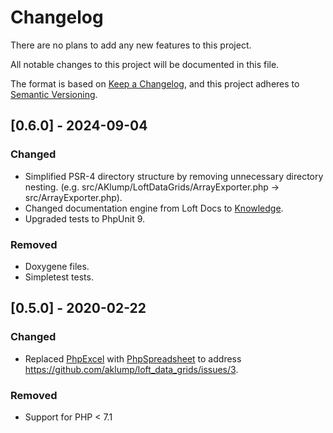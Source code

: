 <!--
id: changelog
tags: ''
-->

# Changelog

There are no plans to add any new features to this project.

All notable changes to this project will be documented in this file.

The format is based on [Keep a Changelog](https://keepachangelog.com/en/1.0.0/),
and this project adheres to [Semantic Versioning](https://semver.org/spec/v2.0.0.html).

## [0.6.0] - 2024-09-04

### Changed

- Simplified PSR-4 directory structure by removing unnecessary directory nesting. (e.g. src/AKlump/LoftDataGrids/ArrayExporter.php -> src/ArrayExporter.php).
- Changed documentation engine from Loft Docs to [Knowledge](https://github.com/aklump/knowledge).
- Upgraded tests to PhpUnit 9.

### Removed

- Doxygene files.
- Simpletest tests.

## [0.5.0] - 2020-02-22

### Changed

- Replaced [PhpExcel](https://github.com/PHPOffice/PHPExcel) with [PhpSpreadsheet](https://github.com/PHPOffice/PhpSpreadsheet) to address <https://github.com/aklump/loft_data_grids/issues/3>.

### Removed

- Support for PHP < 7.1
  
